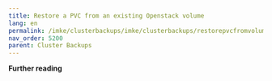 ```yaml
---
title: Restore a PVC from an existing Openstack volume
lang: en
permalink: /imke/clusterbackups/imke/clusterbackups/restorepvcfromvolume/
nav_order: 5200
parent: Cluster Backups
---
```



**Further reading**
